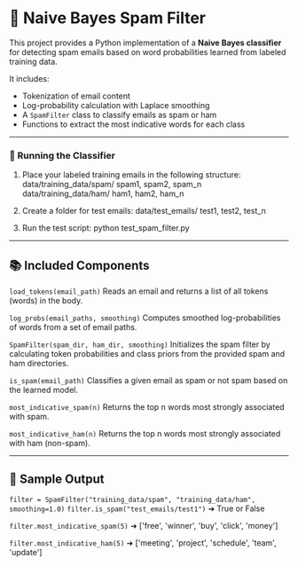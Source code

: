 # 📨 Naive Bayes Spam Filter

This project provides a Python implementation of a **Naive Bayes classifier** for detecting spam emails based on word probabilities learned from labeled training data.

It includes:
- Tokenization of email content
- Log-probability calculation with Laplace smoothing
- A `SpamFilter` class to classify emails as spam or ham
- Functions to extract the most indicative words for each class

---

### 🔁 Running the Classifier

1. Place your labeled training emails in the following structure:
data/training_data/spam/ spam1, spam2, spam_n
data/training_data/ham/ ham1, ham2, ham_n

2. Create a folder for test emails:
data/test_emails/ test1, test2, test_n

3. Run the test script:
python test_spam_filter.py

---

## 📚 Included Components

```load_tokens(email_path)```
Reads an email and returns a list of all tokens (words) in the body.

```log_probs(email_paths, smoothing)```
Computes smoothed log-probabilities of words from a set of email paths.

```SpamFilter(spam_dir, ham_dir, smoothing)```
Initializes the spam filter by calculating token probabilities and class priors from the provided spam and ham directories.

```is_spam(email_path)```
Classifies a given email as spam or not spam based on the learned model.

```most_indicative_spam(n)```
Returns the top n words most strongly associated with spam.

```most_indicative_ham(n)```
Returns the top n words most strongly associated with ham (non-spam).

---

## 🧪 Sample Output

```filter = SpamFilter("training_data/spam", "training_data/ham", smoothing=1.0)```
```filter.is_spam("test_emails/test1")```  ➜ True or False

```filter.most_indicative_spam(5)```
➜ ['free', 'winner', 'buy', 'click', 'money']

```filter.most_indicative_ham(5)```
➜ ['meeting', 'project', 'schedule', 'team', 'update']
